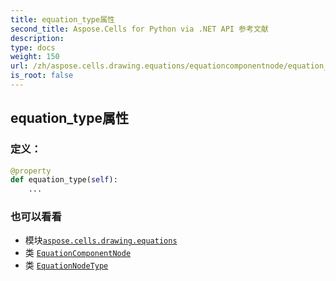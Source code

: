 ```yaml
---
title: equation_type属性
second_title: Aspose.Cells for Python via .NET API 参考文献
description:
type: docs
weight: 150
url: /zh/aspose.cells.drawing.equations/equationcomponentnode/equation_type/
is_root: false
---
```

## equation_type属性
### 定义：
```python
@property
def equation_type(self):
    ...
```

### 也可以看看
* 模块[`aspose.cells.drawing.equations`](../../)
* 类 [`EquationComponentNode`](/cells/python-net/zh/aspose.cells.drawing.equations/equationcomponentnode)
* 类 [`EquationNodeType`](/cells/python-net/zh/aspose.cells.drawing.equations/equationnodetype)

